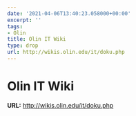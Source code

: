 ```yaml
---
date: '2021-04-06T13:40:23.058000+00:00'
excerpt: ''
tags:
- Olin
title: Olin IT Wiki
type: drop
url: http://wikis.olin.edu/it/doku.php
---
```


# Olin IT Wiki

**URL:** http://wikis.olin.edu/it/doku.php
